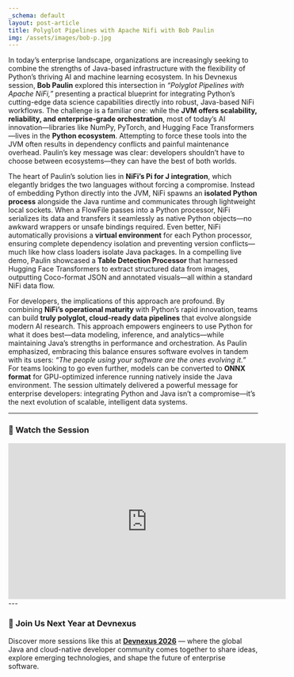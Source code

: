 ```yaml
---
_schema: default
layout: post-article
title: Polyglot Pipelines with Apache Nifi with Bob Paulin
img: /assets/images/bob-p.jpg
---
```


In today’s enterprise landscape, organizations are increasingly seeking to combine the strengths of Java-based infrastructure with the flexibility of Python’s thriving AI and machine learning ecosystem. In his Devnexus session, **Bob Paulin** explored this intersection in *“Polyglot Pipelines with Apache NiFi,”* presenting a practical blueprint for integrating Python’s cutting-edge data science capabilities directly into robust, Java-based NiFi workflows. The challenge is a familiar one: while the **JVM offers scalability, reliability, and enterprise-grade orchestration**, most of today’s AI innovation—libraries like NumPy, PyTorch, and Hugging Face Transformers—lives in the **Python ecosystem**. Attempting to force these tools into the JVM often results in dependency conflicts and painful maintenance overhead. Paulin’s key message was clear: developers shouldn’t have to choose between ecosystems—they can have the best of both worlds.

The heart of Paulin’s solution lies in **NiFi’s Pi for J integration**, which elegantly bridges the two languages without forcing a compromise. Instead of embedding Python directly into the JVM, NiFi spawns an **isolated Python process** alongside the Java runtime and communicates through lightweight local sockets. When a FlowFile passes into a Python processor, NiFi serializes its data and transfers it seamlessly as native Python objects—no awkward wrappers or unsafe bindings required. Even better, NiFi automatically provisions a **virtual environment** for each Python processor, ensuring complete dependency isolation and preventing version conflicts—much like how class loaders isolate Java packages. In a compelling live demo, Paulin showcased a **Table Detection Processor** that harnessed Hugging Face Transformers to extract structured data from images, outputting Coco-format JSON and annotated visuals—all within a standard NiFi data flow.

For developers, the implications of this approach are profound. By combining **NiFi’s operational maturity** with Python’s rapid innovation, teams can build **truly polyglot, cloud-ready data pipelines** that evolve alongside modern AI research. This approach empowers engineers to use Python for what it does best—data modeling, inference, and analytics—while maintaining Java’s strengths in performance and orchestration. As Paulin emphasized, embracing this balance ensures software evolves in tandem with its users: *“The people using your software are the ones evolving it.”* For teams looking to go even further, models can be converted to **ONNX format** for GPU-optimized inference running natively inside the Java environment. The session ultimately delivered a powerful message for enterprise developers: integrating Python and Java isn’t a compromise—it’s the next evolution of scalable, intelligent data systems.

---

### 🎥 Watch the Session

<iframe width="560" height="315" src="https://www.youtube.com/embed/7iNMpbDtczk?si=Nt_y_S5_TvRwN4vZ" title="YouTube video player" frameborder="0" allow="accelerometer; autoplay; clipboard-write; encrypted-media; gyroscope; picture-in-picture; web-share" referrerpolicy="strict-origin-when-cross-origin" allowfullscreen></iframe>
---

### 🚀 Join Us Next Year at Devnexus

Discover more sessions like this at **[Devnexus 2026](https://devnexus.com)** — where the global Java and cloud-native developer community comes together to share ideas, explore emerging technologies, and shape the future of enterprise software.
